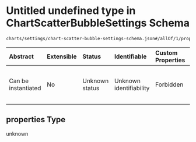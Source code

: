 # Untitled undefined type in ChartScatterBubbleSettings Schema

```txt
charts/settings/chart-scatter-bubble-settings-schema.json#/allOf/1/properties
```



| Abstract            | Extensible | Status         | Identifiable            | Custom Properties | Additional Properties | Access Restrictions | Defined In                                                                                                                             |
| :------------------ | :--------- | :------------- | :---------------------- | :---------------- | :-------------------- | :------------------ | :------------------------------------------------------------------------------------------------------------------------------------- |
| Can be instantiated | No         | Unknown status | Unknown identifiability | Forbidden         | Allowed               | none                | [chart-scatter-bubble-settings-schema.json\*](../out/charts/settings/chart-scatter-bubble-settings-schema.json "open original schema") |

## properties Type

unknown
